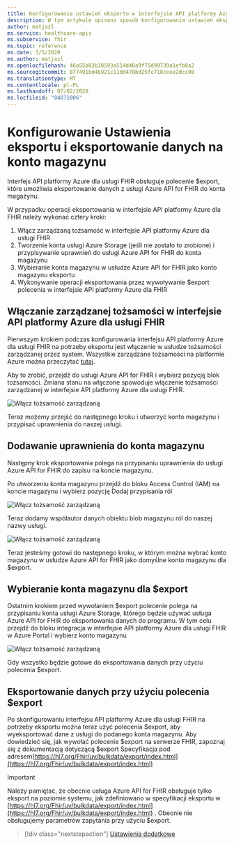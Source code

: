 ```yaml
---
title: Konfigurowanie ustawień eksportu w interfejsie API platformy Azure dla FHIR
description: W tym artykule opisano sposób konfigurowania ustawień eksportu w interfejsie API platformy Azure dla FHIR
author: matjazl
ms.service: healthcare-apis
ms.subservice: fhir
ms.topic: reference
ms.date: 3/5/2020
ms.author: matjazl
ms.openlocfilehash: 46a55b83b38593a514d40a9f75d99739a1efb8a2
ms.sourcegitcommit: 877491bd46921c11dd478bd25fc718ceee2dcc08
ms.translationtype: MT
ms.contentlocale: pl-PL
ms.lasthandoff: 07/02/2020
ms.locfileid: "84871806"
---
```

# <a name="configure-export-setting-and-export-the-data-to-a-storage-account"></a>Konfigurowanie Ustawienia eksportu i eksportowanie danych na konto magazynu

Interfejs API platformy Azure dla usługi FHIR obsługuje polecenie $export, które umożliwia eksportowanie danych z usługi Azure API for FHIR do konta magazynu.

W przypadku operacji eksportowania w interfejsie API platformy Azure dla FHIR należy wykonać cztery kroki:

1. Włącz zarządzaną tożsamość w interfejsie API platformy Azure dla usługi FHIR
2. Tworzenie konta usługi Azure Storage (jeśli nie zostało to zrobione) i przypisywanie uprawnień do usługi Azure API for FHIR do konta magazynu
3. Wybieranie konta magazynu w usłudze Azure API for FHIR jako konto magazynu eksportu
4. Wykonywanie operacji eksportowania przez wywoływanie $export polecenia w interfejsie API platformy Azure dla FHIR

## <a name="enabling-managed-identity-on-azure-api-for-fhir"></a>Włączanie zarządzanej tożsamości w interfejsie API platformy Azure dla usługi FHIR

Pierwszym krokiem podczas konfigurowania interfejsu API platformy Azure dla usługi FHIR na potrzeby eksportu jest włączenie w usłudze tożsamości zarządzanej przez system. Wszystkie zarządzane tożsamości na platformie Azure można przeczytać [tutaj](../active-directory/managed-identities-azure-resources/overview.md).

Aby to zrobić, przejdź do usługi Azure API for FHIR i wybierz pozycję blok tożsamości. Zmiana stanu na włączone spowoduje włączenie tożsamości zarządzanej w interfejsie API platformy Azure dla usługi FHIR.

![Włącz tożsamość zarządzaną](media/export-data/fhir-mi-enabled.png)

Teraz możemy przejść do następnego kroku i utworzyć konto magazynu i przypisać uprawnienia do naszej usługi.

## <a name="adding-permission-to-storage-account"></a>Dodawanie uprawnienia do konta magazynu

Następny krok eksportowania polega na przypisaniu uprawnienia do usługi Azure API for FHIR do zapisu na koncie magazynu.

Po utworzeniu konta magazynu przejdź do bloku Access Control (IAM) na koncie magazynu i wybierz pozycję Dodaj przypisania ról

![Włącz tożsamość zarządzaną](media/export-data/fhir-export-role-assignment.png)

Teraz dodamy współautor danych obiektu blob magazynu ról do naszej nazwy usługi.

![Włącz tożsamość zarządzaną](media/export-data/fhir-export-role-add.png)

Teraz jesteśmy gotowi do następnego kroku, w którym można wybrać konto magazynu w usłudze Azure API for FHIR jako domyślne konto magazynu dla $export.

## <a name="selecting-the-storage-account-for-export"></a>Wybieranie konta magazynu dla $export

Ostatnim krokiem przed wywołaniem $export polecenie polega na przypisaniu konta usługi Azure Storage, którego będzie używać usługa Azure API for FHIR do eksportowania danych do programu. W tym celu przejdź do bloku integracja w interfejsie API platformy Azure dla usługi FHIR w Azure Portal i wybierz konto magazynu 

![Włącz tożsamość zarządzaną](media/export-data/fhir-export-storage.png)

Gdy wszystko będzie gotowe do eksportowania danych przy użyciu polecenia $export.

## <a name="exporting-the-data-using-export-command"></a>Eksportowanie danych przy użyciu polecenia $export

Po skonfigurowaniu interfejsu API platformy Azure dla usługi FHIR na potrzeby eksportu można teraz użyć polecenia $export, aby wyeksportować dane z usługi do podanego konta magazynu. Aby dowiedzieć się, jak wywołać polecenie $export na serwerze FHIR, zapoznaj się z dokumentacją dotyczącą $export Specyfikacja pod adresem[https://hl7.org/Fhir/uv/bulkdata/export/index.html](https://hl7.org/Fhir/uv/bulkdata/export/index.html)

> [!IMPORTANT]
> Należy pamiętać, że obecnie usługa Azure API for FHIR obsługuje tylko eksport na poziomie systemu, jak zdefiniowano w specyfikacji eksportu w [https://hl7.org/Fhir/uv/bulkdata/export/index.html](https://hl7.org/Fhir/uv/bulkdata/export/index.html) . Obecnie nie obsługujemy parametrów zapytania przy użyciu $export.

>[!div class="nextstepaction"]
>[Ustawienia dodatkowe](azure-api-for-fhir-additional-settings.md)